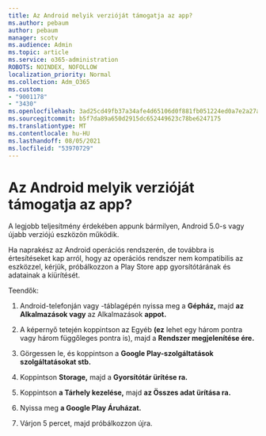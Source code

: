 ```yaml
---
title: Az Android melyik verzióját támogatja az app?
ms.author: pebaum
author: pebaum
manager: scotv
ms.audience: Admin
ms.topic: article
ms.service: o365-administration
ROBOTS: NOINDEX, NOFOLLOW
localization_priority: Normal
ms.collection: Adm_O365
ms.custom:
- "9001178"
- "3430"
ms.openlocfilehash: 3ad25cd49fb37a34afe4d65106d0f881fb051224ed0a7e2a27a1fd2f52645433
ms.sourcegitcommit: b5f7da89a650d2915dc652449623c78be6247175
ms.translationtype: MT
ms.contentlocale: hu-HU
ms.lasthandoff: 08/05/2021
ms.locfileid: "53970729"
---
```

# <a name="what-version-of-android-does-your-app-support"></a>Az Android melyik verzióját támogatja az app?

A legjobb teljesítmény érdekében appunk bármilyen, Android 5.0-s vagy újabb verziójú eszközön működik.

Ha naprakész az Android operációs rendszerén, de továbbra is értesítéseket kap arról, hogy az operációs rendszer nem kompatibilis az eszközzel, kérjük, próbálkozzon a Play Store app gyorsítótárának és adatainak a kiürítését.

Teendők: 

1. Android-telefonján vagy -táblagépén nyissa meg a **Gépház,** majd **az Alkalmazások vagy** az Alkalmazások **appot.**

2. A képernyő tetején koppintson az Egyéb **(ez** lehet egy három pontra vagy három függőleges pontra is), majd a **Rendszer megjelenítése ére.** 

3. Görgessen le, és koppintson a **Google Play-szolgáltatások szolgáltatásokat stb.** 

4. Koppintson **Storage,** majd a **Gyorsítótár ürítése ra.** 

5. Koppintson **a Tárhely kezelése,** majd **az Összes adat ürítása ra.** 

6. Nyissa meg **a Google Play Áruházat.** 

7. Várjon 5 percet, majd próbálkozzon újra. 